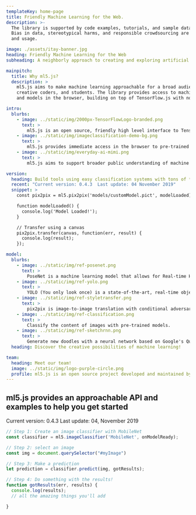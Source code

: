 ```yaml
---
templateKey: home-page
title: Friendly Machine Learning for the Web.
description: >-
  The library is supported by code examples, tutorials, and sample datasets with an emphasis on ethical computing.
  Bias in data, stereotypical harms, and responsible crowdsourcing are part of the documentation around data collection
  and usage.

image: ./assets/itay-banner.jpg
heading: Friendly Machine Learning for the Web
subheading: A neighborly approach to creating and exploring artificial intelligence in the browser.

mainpitch:
  title: Why ml5.js?
  description: >
    ml5.js aims to make machine learning approachable for a broad audience of artists,
    creative coders, and students. The library provides access to machine learning algorithms
    and models in the browser, building on top of TensorFlow.js with no other external dependencies.

intro:
  blurbs:
    - image: ../static/img/2000px-TensorFlowLogo-branded.png
      text: >
        ml5.js is an open source, friendly high level interface to TensorFlow.js, a library for handling GPU-accelerated mathematical operations and memory management for machine learning algorithms.
    - image: ../static/img/imageclassification-demo-bg.png
      text: >
        ml5.js provides immediate access in the browser to pre-trained models for detecting human poses, generating text, styling an image with another, composing music, pitch detection, and common English language word relationships, and much more.
    - image: ../static/img/everyday-ai-mimi.png
      text: >
        ml5.js aims to support broader public understanding of machine learning and foster deeper engagement with ethical computing, responsible data collection, and accessiblity and diversity of people and perspectives in technology and the arts.

version:
  heading: Build tools using easy classification systems with tons of **pre trained models**!
  recent: "Current version: 0.4.3  Last update: 04 November 2019"
  snippet: >
    const pix2pix = ml5.pix2pix('models/customModel.pict', modelLoaded);

    function modelLoaded() {
      console.log('Model Loaded!');
    }

    // Transfer using a canvas
    pix2pix.transfer(canvas, function(err, result) {
      console.log(result);
    });

model:
  blurbs:
    - image: ../static/img/ref-posenet.png
      text: >
        PoseNet is a machine learning model that allows for Real-time Human Pose Estimation.
    - image: ../static/img/ref-yolo.png
      text: >
        YOLO (You only look once) is a state-of-the-art, real-time object detection and classification system.
    - image: ../static/img/ref-styletransfer.png
      text: >
        pix2pix is image-to-image translation with conditional adversarial networks. 
    - image: ../static/img/ref-classification.png
      text: >
        Classify the content of images with pre-trained models. 
    - image: ../static/img/ref-sketchrnn.png
      text: >
        Generate new doodles with a neural network based on Google's Quick Draw. 
  heading: Discover the creative possibilities of machine learning!

team:
  heading: Meet our team!
  image: ../static/img/logo-purple-circle.png
  profile: ml5.js is an open source project developed and maintained by NYU's Interactive Telecommunications/Interactive Media Arts program and by artists, designers, students, technologists, and developers from all over the world.
---
```


## ml5.js provides an approachable API and examples to help you get started

Current version: 0.4.3
Last update: 04, November 2019

```javascript
// Step 1: Create an image classifier with MobileNet
const classifier = ml5.imageClassifier('MobileNet', onModelReady);

// Step 2: select an image
const img = document.querySelector("#myImage")

// Step 3: Make a prediction
let prediction = classifier.predict(img, gotResults);

// Step 4: Do something with the results!
function gotResults(err, results) {
  console.log(results);
  // all the amazing things you'll add

}
```
